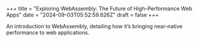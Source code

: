 +++
title = "Exploring WebAssembly: The Future of High-Performance Web Apps"
date = "2024-09-03T05:52:59.626Z"
draft = false
+++

  An introduction to WebAssembly, detailing how it’s bringing near-native performance to web applications.
        